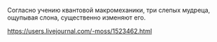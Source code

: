 Согласно учению квантовой макромеханики, три слепых мудреца, ощупывая слона, существенно изменяют его.

https://users.livejournal.com/-moss/1523462.html